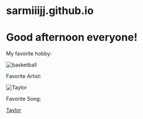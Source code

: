 # sarmiiijj.github.io
# Good afternoon everyone! 
My favorite hobby:

![basketball](https://cdn.nba.com/manage/2022/09/GettyImages-1370244705-scaled-e1662759035178.jpg)

Favorite Artist:

![Taylor](https://lh3.googleusercontent.com/_fnSo5pFwGb7QJZL6iOTYkHwSJ9yvA16yKZRHUTDodzKTu3kUFu9apc69J8SlP-Q2HUymWy4TNxK4B9mUhubl01d)

Favorite Song:

[Taylor](https://youtu.be/b1kbLwvqugk)




